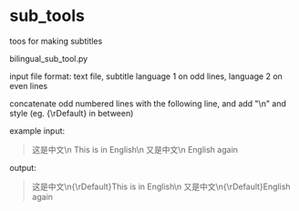 # sub_tools
toos for making subtitles


bilingual_sub_tool.py
  
  input file format: text file, subtitle language 1 on odd lines, language 2 on even lines
  
  concatenate odd numbered lines with the following line, and add "\n" and style (eg. {\rDefault} in between)
  
  example input:
  
  >这是中文\n
  >This is in English\n
  >又是中文\n
  >English again
  
  output:
  >这是中文\n{\rDefault}This is in English\n
  >又是中文\n{\rDefault}English again
  

